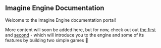 ## Imagine Engine Documentation

Welcome to the Imagine Engine documentation portal!

More content will soon be added here, but for now, check out out [the first](Tutorials/1-AsteroidBlaster) and [second](Tutorials/2-Walkabout) - which will introduce you to the engine and some of its features by building two simple games 🚀